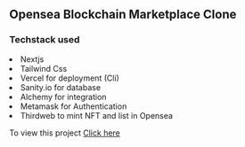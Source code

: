 <h2>Opensea Blockchain Marketplace Clone</h2>

<h3>Techstack used</h3>
<li>Nextjs</li>
<li>Tailwind Css</li>
<li>Vercel for deployment (Cli)</li>
<li>Sanity.io for database</li>
<li>Alchemy for integration</li>
<li>Metamask for Authentication</li>
<li>Thirdweb to mint NFT and list in Opensea</li>

To view this project <a href='https://opensea-blockchain-clone-sanketbhandari.vercel.app/'>Click here</a>
